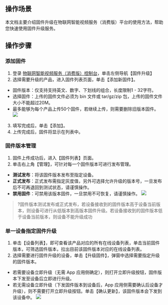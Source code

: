 

## 操作场景
本文档主要介绍固件升级在物联网智能视频服务（消费版）平台的使用方法，帮助您快速使用固件升级服务。
## 操作步骤
### 添加固件
1. 登录 [物联网智能视频服务（消费版）控制台](https://console.cloud.tencent.com/iot-video)，单击左侧导航【固件升级】
2. 选择需要升级的产品，进入固件列表页面，单击【添加新固件】。
 - 固件版本：仅支持支持英文、数字、下划线的组合，长度限制1 - 32字符。
 - 选择固件：上传的固件文件必须为 bin 文件或 tar/gz/zip 包，上传的固件文件大小不能超过20M。
 - 最多能够为每个产品上传50个固件，若继续上传，则需要删除旧版本固件。
![](https://main.qcloudimg.com/raw/770447fcf7f8a6460900a063ec6f3be7.jpg)
3. 填写完成后，单击【添加】。
4.	上传完成后，固件将显示在列表中。


### 固件版本管理
1. 固件上传成功后，进入【固件列表】页面。
2. 单击右上角【管理】，可针对每一个固件版本可进行发布管理。
 - **测试发布**：将该固件版本发布至指定设备。
 - **正式发布**：正式发布需指定灰度值，另外可选择允许升级的版本号，一旦发布后不可再退回到测试状态，请谨慎操作。
 - **禁用固件**：可禁用该版本固件，一旦禁用不可恢复，请谨慎操作。
 ![](https://main.qcloudimg.com/raw/f0ecbd59274b4d054baf1ba3a77a301a.png)
>?固件版本测试发布或正式发布，若设备接收到的固件版本高于设备当前版本，则设备可进行从低版本到高版本固件升级。若设备接收到的固件版本低于设备当前版本，则设备不能升级成功


### 单一设备指定固件升级
1. 单击【设备列表】，即可查看该产品对应的所有在线设备列表，单击当前固件版本，可筛选固件版本，拉出目前该固件版本对应的在线设备列表。
2. 选择需要进行固件升级的设备，单击【升级固件】，弹窗中选择需要指定升级的固件版本。
 - 若需要设备立即升级（无需 App 应用侧确定），则打开立即升级按钮，固件版本下发至设备后立即进行升级。
 - 若无需设备立即升级（下发固件版本到设备后，App 应用侧需要确认后设备才升级），则不需要打开立即升级按钮。单击【确认更新】，该固件版本会下发到该设备中。
![](https://main.qcloudimg.com/raw/19c89df3181bc6cf3287ec453e4bf136.png)
